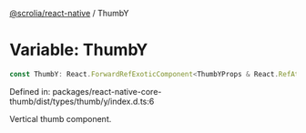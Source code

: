 [@scrolia/react-native](../README.md) / ThumbY

# Variable: ThumbY

```ts
const ThumbY: React.ForwardRefExoticComponent<ThumbYProps & React.RefAttributes<View>>;
```

Defined in: packages/react-native-core-thumb/dist/types/thumb/y/index.d.ts:6

Vertical thumb component.
